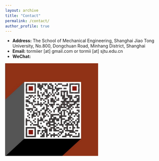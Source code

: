 ```yaml
---
layout: archive
title: "Contact"
permalink: /contact/
author_profile: true
---
```

* **Address:** The School of Mechanical Engineering, Shanghai Jiao Tong University,
No.800, Dongchuan Road, Minhang District, Shanghai
* **Email:** tormiier [at] gmail.com or tormii [at] sjtu.edu.cn
* **WeChat:**
<img src="../images/wechat.jpg" style="height:300px"/>
